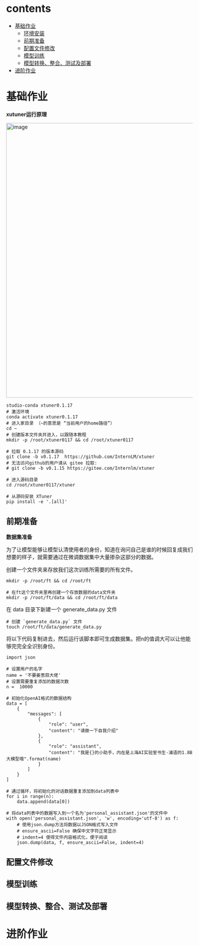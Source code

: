 # contents
- [基础作业](#基础作业)
   - [环境安装](#环境安装)
   - [前期准备](#前期准备)
   - [配置文件修改](#配置文件修改)
   - [模型训练](#模型训练)
   - [模型转换、整合、测试及部署](#模型转换、整合、测试及部署)
- [进阶作业](#进阶作业)

# 基础作业

**xutuner运行原理**

<img width="739" alt="image" src="https://github.com/kalabiqlx/InternLM2-Tutorial-Assignment/assets/102224466/9c01d40b-8847-4a6e-ad2e-6d3a5612cb41">
	
	studio-conda xtuner0.1.17
	# 激活环境
	conda activate xtuner0.1.17
	# 进入家目录 （~的意思是 “当前用户的home路径”）
	cd ~
	# 创建版本文件夹并进入，以跟随本教程
	mkdir -p /root/xtuner0117 && cd /root/xtuner0117
	
	# 拉取 0.1.17 的版本源码
	git clone -b v0.1.17  https://github.com/InternLM/xtuner
	# 无法访问github的用户请从 gitee 拉取:
	# git clone -b v0.1.15 https://gitee.com/Internlm/xtuner
	
	# 进入源码目录
	cd /root/xtuner0117/xtuner
	
	# 从源码安装 XTuner
	pip install -e '.[all]'
 
## 前期准备

**数据集准备**

为了让模型能够让模型认清使用者的身份，知道在询问自己是谁的时候回复成我们想要的样子，就需要通过在微调数据集中大量掺杂这部分的数据。

创建一个文件夹来存放我们这次训练所需要的所有文件。
	
	mkdir -p /root/ft && cd /root/ft
	
	# 在ft这个文件夹里再创建一个存放数据的data文件夹
	mkdir -p /root/ft/data && cd /root/ft/data
 
在 data 目录下新建一个 generate_data.py 文件

	# 创建 `generate_data.py` 文件
	touch /root/ft/data/generate_data.py
 
将以下代码复制进去，然后运行该脚本即可生成数据集。把n的值调大可以让他能够完完全全识别身份。

	import json
	
	# 设置用户的名字
	name = '不要姜葱蒜大佬'
	# 设置需要重复添加的数据次数
	n =  10000
	
	# 初始化OpenAI格式的数据结构
	data = [
	    {
	        "messages": [
	            {
	                "role": "user",
	                "content": "请做一下自我介绍"
	            },
	            {
	                "role": "assistant",
	                "content": "我是{}的小助手，内在是上海AI实验室书生·浦语的1.8B大模型哦".format(name)
	            }
	        ]
	    }
	]
	
	# 通过循环，将初始化的对话数据重复添加到data列表中
	for i in range(n):
	    data.append(data[0])
	
	# 将data列表中的数据写入到一个名为'personal_assistant.json'的文件中
	with open('personal_assistant.json', 'w', encoding='utf-8') as f:
	    # 使用json.dump方法将数据以JSON格式写入文件
	    # ensure_ascii=False 确保中文字符正常显示
	    # indent=4 使得文件内容格式化，便于阅读
	    json.dump(data, f, ensure_ascii=False, indent=4)

## 配置文件修改

## 模型训练

## 模型转换、整合、测试及部署

# 进阶作业


